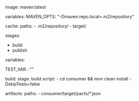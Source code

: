 image: maven:latest

variables:
  MAVEN_OPTS: "-Dmaven.repo.local=.m2/repository"

cache:
  paths:
    - .m2/repository/
    - target/


stages:
  - build
  - publish

variables:
  
  TEST_VAR : ""

build:
  stage: build
  script:
    - cd consumer && mvn clean install -DskipTests=false



  artifacts:
    paths:
    -  consumer/target/pacts/*.json 
